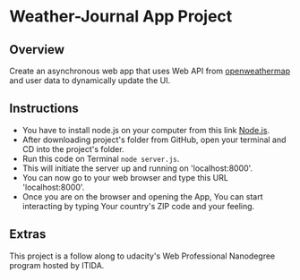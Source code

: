 # Weather-Journal App Project

## Overview
Create an asynchronous web app that uses Web API from [openweathermap](http://openweathermap.org) and user data to dynamically update the UI. 

## Instructions
- You have to install node.js on your computer from this link [Node.js](https://nodejs.org/en/).
- After downloading project's folder from GitHub, open your terminal and CD into the project's folder. 
- Run this code on Terminal `node server.js`.
- This will initiate the server up and running on 'localhost:8000'.
- You can now go to your web browser and type this URL 'localhost:8000'.
- Once you are on the browser and opening the App, You can start interacting by typing Your country's ZIP code and your feeling.

## Extras
This project is a follow along to udacity's Web Professional Nanodegree program hosted by ITIDA.
